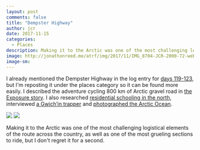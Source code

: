 ```yaml
---
layout: post
comments: false
title: "Dempster Highway"
author: jcr
date: 2017-11-15
categories:
  - Places
description: Making it to the Arctic was one of the most challenging logistical elements of the route across the country.
image: http://jonathonreed.me/atrf/img/2017/11/IMG_8704-JCR-2000-72-web.jpg
image-sm:
---
```


I already mentioned the Dempster Highway in the log entry for <a href="http://jonathonreed.me/atrf/2017/08/31/days-119-123/">days 119-123</a>, but I'm reposting it under the places category so it can be found more easily. I described the adventure cycling 800 km of Arctic gravel road in <a href="https://jonathonreed.exposure.co/cycling-to-the-arctic/">the Exposure story</a>. I also researched <a href="http://jonathonreed.me/atrf/2017/09/30/every-child-matters/">residential schooling in the north</a>, interviewed <a href="http://jonathonreed.me/atrf/2017/11/16/david-trapper/">a Gwich’in trapper</a> and <a href="http://jonathonreed.me/atrf/2017/09/15/on-the-arctic-ocean/">photographed the Arctic Ocean</a>. 

<img src="http://jonathonreed.me/atrf/img/2017/11/IMG_8712-JCR-2000-72-web.jpg">

<img src="http://jonathonreed.me/atrf/img/2017/11/IMG_8715-JCR-2000-72-web.jpg">

Making it to the Arctic was one of the most challenging logistical elements of the route across the country, as well as one of the most grueling sections to ride, but I don't regret it for a second.